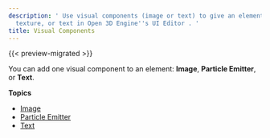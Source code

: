 ```yaml
---
description: ' Use visual components (image or text) to give an element color and
  texture, or text in Open 3D Engine''s UI Editor . '
title: Visual Components
---
```


{{< preview-migrated >}}

You can add one visual component to an element: **Image**, **Particle Emitter**, or **Text**.

**Topics**
+ [Image](/docs/user-guide/interactivity/user-interface/editor/components-image.md)
+ [Particle Emitter](/docs/user-guide/interactivity/user-interface/editor/components-visual-particle-emitter.md)
+ [Text](/docs/user-guide/interactivity/user-interface/editor/components-text.md)
